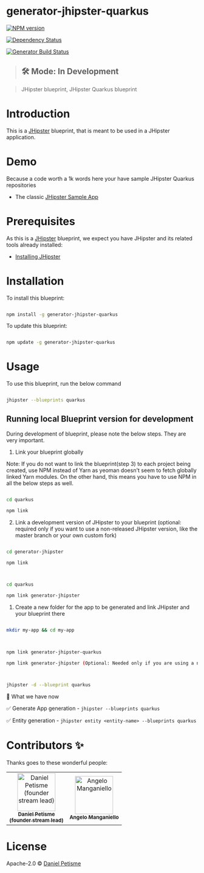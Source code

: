 
# generator-jhipster-quarkus

  

[![NPM version][npm-image]][npm-url]

[![Dependency Status][daviddm-image]][daviddm-url]

[![Generator Build Status][github-actions-generator-ci-image]][github-actions-url]

  

>  ## 🛠 Mode: In Development

  

> JHipster blueprint, JHipster Quarkus blueprint

  

# Introduction

  

This is a [JHipster](https://www.jhipster.tech/) blueprint, that is meant to be used in a JHipster application.

  

# Demo

  

Because a code worth a 1k words here your have sample JHipster Quarkus repositories

* The classic [JHipster Sample App](https://github.com/jhipster/jhipster-sample-app-quarkus)

  

# Prerequisites

  

As this is a [JHipster](https://www.jhipster.tech/) blueprint, we expect you have JHipster and its related tools already installed:

  

-  [Installing JHipster](https://www.jhipster.tech/installation/)

  

# Installation

  

To install this blueprint:

  

```bash

npm install -g generator-jhipster-quarkus

```

  

To update this blueprint:

  

```bash

npm update -g generator-jhipster-quarkus

```

  

# Usage

  

To use this blueprint, run the below command

  

```bash

jhipster --blueprints quarkus

```

  

## Running local Blueprint version for development

  

During development of blueprint, please note the below steps. They are very important.

  

1. Link your blueprint globally

  

Note: If you do not want to link the blueprint(step 3) to each project being created, use NPM instead of Yarn as yeoman doesn't seem to fetch globally linked Yarn modules. On the other hand, this means you have to use NPM in all the below steps as well.

  

```bash

cd quarkus

npm link

```

  

2. Link a development version of JHipster to your blueprint (optional: required only if you want to use a non-released JHipster version, like the master branch or your own custom fork)

  

```bash

cd generator-jhipster

npm link

  

cd quarkus

npm link generator-jhipster

```

  

1. Create a new folder for the app to be generated and link JHipster and your blueprint there

  

```bash

mkdir my-app && cd my-app

  

npm link generator-jhipster-quarkus

npm link generator-jhipster (Optional: Needed only if you are using a non-released JHipster version)

  

jhipster -d --blueprint quarkus

```

  

🚦 What we have now

✅ Generate App generation - `jhipster --blueprints quarkus`

✅ Entity generation - `jhipster entity <entity-name> --blueprints quarkus`

# Contributors ✨

  

Thanks goes to these wonderful people:

  

<table><tr><td  align="center"><a  href="https://github.com/danielpetisme"><img  src="https://avatars3.githubusercontent.com/u/593564?s=400&v=4"  width="100px;"  alt="Daniel Petisme (founder stream lead)"/><br/><sub><b>Daniel Petisme</b><br/><b>(founder stream lead)</b></sub></a></td><td  align="center"><a  href="https://github.com/amanganiello90"><img  src="https://avatars3.githubusercontent.com/u/20536757?s=400&v=4"  width="100px;"  alt="Angelo Manganiello"/><br  /><sub><b>Angelo Manganiello</b></sub></a></td></tr></table>

  

# License

  

Apache-2.0 © [Daniel Petisme](https://github.com/danielpetisme)

  

[npm-image]: https://img.shields.io/npm/v/generator-jhipster-quarkus.svg

[npm-url]: https://npmjs.org/package/generator-jhipster-quarkus

[daviddm-image]: https://david-dm.org/jhipster/jhipster-quarkus.svg?theme=shields.io

[daviddm-url]: https://david-dm.org/jhipster/jhipster-quarkus

[github-actions-generator-ci-image]: https://github.com/jhipster/jhipster-quarkus/workflows/Generator%20CI/badge.svg

[github-actions-url]: https://github.com/jhipster/jhipster-quarkus/actions
